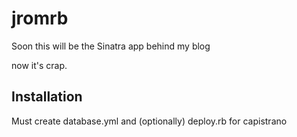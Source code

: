 # jromrb

Soon this will be the Sinatra app behind my blog

now it's crap.


## Installation

Must create database.yml and (optionally) deploy.rb for capistrano
